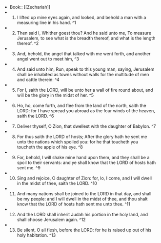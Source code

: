 - Book:: [[Zechariah]]
- 1. I lifted up mine eyes again, and looked, and behold a man with a measuring line in his hand. ^1
- 2. Then said I, Whither goest thou? And he said unto me, To measure Jerusalem, to see what is the breadth thereof, and what is the length thereof. ^2
- 3. And, behold, the angel that talked with me went forth, and another angel went out to meet him, ^3
- 4. And said unto him, Run, speak to this young man, saying, Jerusalem shall be inhabited as towns without walls for the multitude of men and cattle therein: ^4
- 5. For I, saith the LORD, will be unto her a wall of fire round about, and will be the glory in the midst of her. ^5
- 6. Ho, ho, come forth, and flee from the land of the north, saith the LORD: for I have spread you abroad as the four winds of the heaven, saith the LORD. ^6
- 7. Deliver thyself, O Zion, that dwellest with the daughter of Babylon. ^7
- 8. For thus saith the LORD of hosts; After the glory hath he sent me unto the nations which spoiled you: for he that toucheth you toucheth the apple of his eye. ^8
- 9. For, behold, I will shake mine hand upon them, and they shall be a spoil to their servants: and ye shall know that the LORD of hosts hath sent me. ^9
- 10. Sing and rejoice, O daughter of Zion: for, lo, I come, and I will dwell in the midst of thee, saith the LORD. ^10
- 11. And many nations shall be joined to the LORD in that day, and shall be my people: and I will dwell in the midst of thee, and thou shalt know that the LORD of hosts hath sent me unto thee. ^11
- 12. And the LORD shall inherit Judah his portion in the holy land, and shall choose Jerusalem again. ^12
- 13. Be silent, O all flesh, before the LORD: for he is raised up out of his holy habitation. ^13
